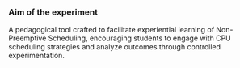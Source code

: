 ### Aim of the experiment

A pedagogical tool crafted to facilitate experiential learning of Non-Preemptive Scheduling, encouraging students to engage with CPU scheduling strategies and analyze outcomes through controlled experimentation.
